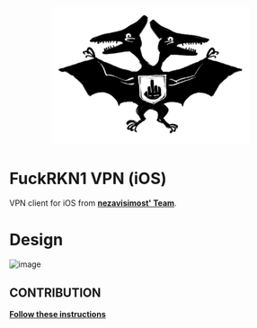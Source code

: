 <p align="center">
  <img src="./media/logofckrkn.jpg" width="350" title="FuckRKN1">
</p>

# FuckRKN1 VPN (iOS)
VPN client for iOS from [**nezavisimost' Team**](https://github.com/nezavisimost).

<!--
# Features

# Technology
-->

# Design 
![image](https://user-images.githubusercontent.com/6414316/181246606-6b245c4a-99ec-4b1d-8f40-fdd82bdc1ae3.png)

## CONTRIBUTION
[**Follow these instructions**](./CONTRIBUTION.md)

<!-- # Screencast -->
